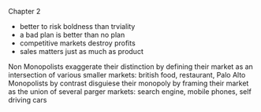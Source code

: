 Chapter 2 


- better to risk boldness than trviality
- a bad plan is better than no plan
- competitive markets destroy profits
- sales matters just as much as product


Non Monopolists exaggerate their distinction by defining their market as an intersection of various smaller markets: british food, restaurant, Palo Alto
Monopolists by contrast disguiese their monopoly by framing their market as the union of several parger markets: search engine, mobile phones, self driving cars